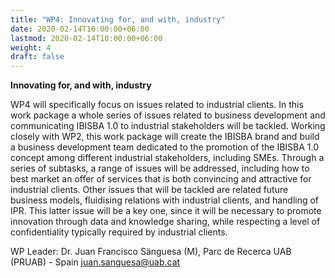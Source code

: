 ```yaml
---
title: "WP4: Innovating for, and with, industry"
date: 2020-02-14T10:00:00+06:00
lastmod: 2020-02-14T10:00:00+06:00
weight: 4
draft: false
---
```


**Innovating for, and with, industry**

WP4 will specifically focus on issues related to industrial clients. In this work package a whole series of issues related to business development and communicating IBISBA 1.0 to industrial stakeholders will be tackled. Working closely with WP2, this work package will create the IBISBA brand and build a business development team dedicated to the promotion of the IBISBA 1.0 concept among different industrial stakeholders, including SMEs. Through a series of subtasks, a range of issues will be addressed, including how to best market an offer of services that is both convincing and attractive for industrial clients. Other issues that will be tackled are related future business models, fluidising relations with industrial clients, and handling of IPR. This latter issue will be a key one, since it will be necessary to promote innovation through data and knowledge sharing, while respecting a level of confidentiality typically required by industrial clients.

WP Leader: Dr. Juan Francisco Sänguesa (M), Parc de Recerca UAB (PRUAB) - Spain
[juan.sanguesa@uab.cat](mailto:juan.sanguesa@uab.cat) 

